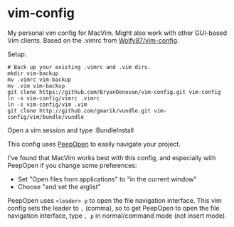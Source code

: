 vim-config
==========

My personal vim config for MacVim.  Might also work with other GUI-based Vim
clients. Based on the .vimrc from [Wolfy87/vim-config](https://github.com/Wolfy87/vim-config).

Setup:

    # Back up your existing .vimrc and .vim dirs.
    mkdir vim-backup
    mv .vimrc vim-backup
    mv .vim vim-backup
    git clone https://github.com/BryanDonovan/vim-config.git vim-config
    ln -s vim-config/vimrc .vimrc
    ln -s vim-config/vim .vim
    git clone http://github.com/gmarik/vundle.git vim-config/vim/bundle/vundle

Open a vim session and type :BundleInstall

This config uses [PeepOpen](http://topfunky.github.io/PeepOpen/) to easily
navigate your project.

I've found that MacVim works best with this config, and especially with
PeepOpen if you change some preferences:

* Set "Open files from applications" to "in the current window"
* Choose "and set the arglist"

PeepOpen uses ``<leader> p`` to open the file navigation interface. This vim
config sets the leader to ``,`` (comma), so to get PeepOpen to open the file
navigation interface, type ``, p`` in normal/command mode (not insert mode).
